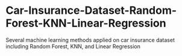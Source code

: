 # Car-Insurance-Dataset-Random-Forest-KNN-Linear-Regression
Several machine learning methods applied on car insurance dataset including Random Forest, KNN, and Linear Regression
